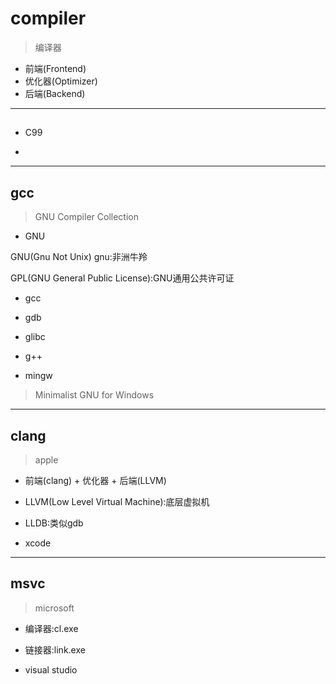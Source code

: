 # compiler
> 编译器


- 前端(Frontend)
- 优化器(Optimizer)
- 后端(Backend)


---
##
- C99

-

---
## gcc
> GNU Compiler Collection



- GNU

GNU(Gnu Not Unix)
gnu:非洲牛羚

GPL(GNU General Public License):GNU通用公共许可证



- gcc
- gdb
- glibc

- g++

- mingw
> Minimalist GNU for Windows

---
## clang
> apple


- 前端(clang) + 优化器 + 后端(LLVM)
- LLVM(Low Level Virtual Machine):底层虚拟机
- LLDB:类似gdb


- xcode


---
## msvc
> microsoft


- 编译器:cl.exe
- 链接器:link.exe


- visual studio

